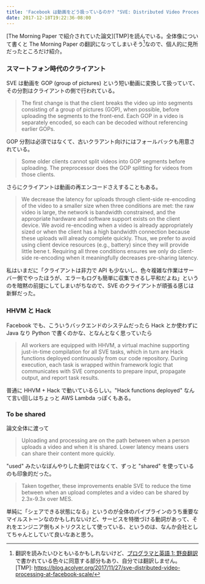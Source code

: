 ```yaml
---
title: 'Facebook は動画をどう扱っているのか? "SVE: Distributed Video Processing at Facebook Scale" を読んでいる'
date: 2017-12-18T19:22:36-08:00
---
```


[The Morning Paper で紹介されていた論文][TMP]を読んでいる。全体像について書くと The Morning Paper の翻訳になってしまいそう[^1]なので、個人的に見所だったところだけ紹介。

### スマートフォン時代のクライアント

SVE は動画を GOP (group of pictures) という短い動画に変換して扱っていて、その分割はクライアントの側で行われている。

> The first change is that the client breaks the video up into segments consisting of a group of pictures (GOP), when possible, before uploading the segments to the front-end. Each GOP in a video is separately encoded, so each can be decoded without referencing earlier GOPs.

GOP 分割は必須ではなくて、古いクラアント向けにはフォールバックも用意されている。

> Some older clients cannot split videos into GOP segments before uploading. The preprocessor does the GOP splitting for videos from those clients.

さらにクライアントは動画の再エンコードさえすることもある。

> We decrease the latency for uploads through client-side re-encoding of the video to a smaller size when three conditions are met: the raw video is large, the network is bandwidth constrained, and the appropriate hardware and software support exists on the client device. We avoid re-encoding when a video is already appropriately sized or when the client has a high bandwidth connection because these uploads will already complete quickly. Thus, we prefer to avoid using client device resources (e.g., battery) since they will provide little bene t. Requiring all three conditions ensures we only do client-side re-encoding when it meaningfully decreases pre-sharing latency.

私はいまだに「クライアントは非力で API も少ないし、色々複雑な作業はサーバー側でやったほうが、エラーもログも簡単に収集できるし平和だよね」というのを暗黙の前提にしてしまいがちなので、SVE のクライアントが頑張る感じは新鮮だった。

### HHVM と Hack

Facebook でも、こういうバックエンドのシステムだったら Hack とか使わずに Java なり Python で書くのかな、となんとなく思っていたら

> All workers are equipped with HHVM, a virtual machine supporting just-in-time compilation for all SVE tasks, which in turn are Hack functions deployed continuously from our code repository. During execution, each task is wrapped within framework logic that communicates with SVE components to prepare input, propagate output, and report task results.

普通に HHVM + Hack で動いているらしい。"Hack functions deployed" なんて言い回しはちょっと AWS Lambda っぽくもある。

### To be shared

論文全体に渡って

> Uploading and processing are on the path between when a person uploads a video and when it is shared. Lower latency means users can share their content more quickly.

"used" みたいなぼんやりした動詞ではなくて、ずっと "shared" を使っているのも印象的だった。

> Taken together, these improvements enable SVE to reduce the time between when an upload completes and a video can be shared by 2.3x-9.3x over MES.

単純に「シェアできる状態になる」というのが全体のパイプラインのうち重要なマイルストーンなのかもしれないけど、サービスを特徴づける動詞があって、それをエンジニア側もメトリクスとして使っている、というのは、なんか会社としてちゃんとしていて良いなあと思う。

[^1]: 翻訳を読みたいひともいるかもしれないけど、[プログラマと英語 1: 野良翻訳](http://anemone.dodgson.org/2016/09/10/doing-english-1-translations/)で書かれている色々に同意する部分もあり、自分では翻訳しません。
[TMP]: https://blog.acolyer.org/2017/11/27/sve-distributed-video-processing-at-facebook-scale/